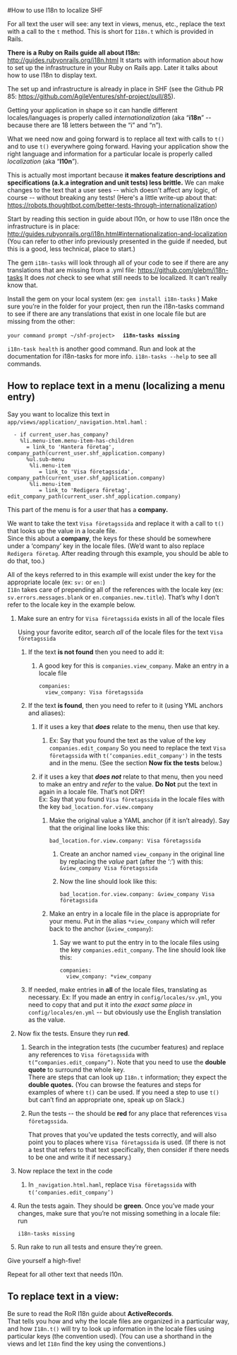 #How to use I18n to localize SHF

For all text the user will see: any text in views, menus, etc.,
replace the text  with a call to the `t` method.  This is short for `I18n.t` which is provided in Rails.

**There is a Ruby on Rails guide all about I18n:**  http://guides.rubyonrails.org/i18n.html
It starts with information about how to set up the infrastructure in your Ruby on Rails app.
Later it talks about how to use I18n to display text.  

The set up and infrastructure is already in place in SHF
(see the Github PR 85: https://github.com/AgileVentures/shf-project/pull/85).

Getting your application in shape so it can handle different locales/languages is properly called _internationalization_ (aka “**i18n**” -- because there are 18 letters between the “i” and “n”).

What we need now and going forward is to replace all text with calls to `t()` and to use `t()` everywhere going forward.
Having your application show the right language and information for a particular locale is properly called _localization_ (aka “**l10n**”).

This is actually most important because **it makes feature descriptions and specifications (a.k.a integration and unit tests) less brittle.**  We can make changes to the text that a user sees -- which doesn't affect any logic, of course -- without breaking any tests!  (Here's a little write-up about that:   https://robots.thoughtbot.com/better-tests-through-internationalization)

Start by reading this section in guide about l10n, or how to use I18n once the infrastructure is in place:
http://guides.rubyonrails.org/i18n.html#internationalization-and-localization
(You can refer to other info previously presented in the guide if needed, but this is a good, less technical, place to start.)

The gem `i18n-tasks` will look through all of your code  to see if there are any translations that are missing from a .yml file: https://github.com/glebm/i18n-tasks
  It does _not_ check to see what still needs to be localized.  It can’t really know that.

Install the gem on your local system (ex:  `gem install i18n-tasks` )
Make sure you’re in the folder for your project, then
run the i18n-tasks command to see if there are any translations that exist in one locale file but are missing from the other:

`your command prompt ~/shf-project>  ` **`i18n-tasks missing`**

`i18n-task health` is another good command.  Run and look at the documentation for i18n-tasks for more info. `i18n-tasks --help` to see all commands.


## How to replace text in a menu (localizing a menu entry)

Say you want to localize this text in `app/views/application/_navigation.html.haml` :
```
  - if current_user.has_company?
    %li.menu-item.menu-item-has-children
      = link_to 'Hantera företag', company_path(current_user.shf_application.company)
      %ul.sub-menu
       %li.menu-item
          = link_to 'Visa företagssida', company_path(current_user.shf_application.company)
       %li.menu-item
          = link_to 'Redigera företag', edit_company_path(current_user.shf_application.company) 
 ```

This part of the menu is for a _user_ that has a **company.**

We want to take the text `Visa företagssida` and replace it with a call to `t()` that looks up the value in a locale file.  
Since this about a **company**, the keys for these should be somewhere under a ‘company’ key in the locale files.
(We’d want to also replace `Redigera företag`.  After reading through this example, you should be able to do that, too.)

All of the keys referred to in this example will exist under the key for the appropriate locale (ex: `sv:` or `en:`)  
`I18n` takes care of prepending all of the references with the locale key (ex: `sv.errors.messages.blank` or `en.companies.new.title`). That’s why I don’t refer to the locale key in the example below.

1. Make sure an entry for `Visa företagssida` exists in all of the locale files

   Using your favorite editor, search _all_ of the locale files for the text `Visa företagssida`

   1. If the text **is not found** then you need to add it:
      1. A good key for this is `companies.view_company`.  Make an entry in a locale file

          ```
          companies:
            view_company: Visa företagssida
          ```

   2. If the text **is found**, then you need to refer to it (using YML anchors and aliases):
      1. If it uses a key that **_does_** relate to the menu, then use that key.
         1. Ex: Say that you found the text as the value of the key `companies.edit_company`
         So you need to replace the text `Visa företagssida` with `t(‘companies.edit_company')` in the tests and in the menu. (See the section **Now fix the tests** below.)
      2. if it uses a key that **_does not_** relate to that menu, then you need to make an entry
       and *refer* to the value. **Do Not** put the text in again in a locale file.  That’s not DRY!  
        Ex:  Say that you found `Visa företagssida` in the locale files with the key `bad_location.for.view.company`

         1. Make the original value a YAML anchor (if it isn’t already).  Say that the original line looks like this:          

             `bad_location.for.view.company: Visa företagssida `  
             1. Create an anchor named `view_company` in the original line by replacing the _value_ part (after the ‘:’) with this: `&view_company Visa företagssida`
             2. Now the line should look like this:

                `bad_location.for.view.company: &view_company Visa företagssida`
         4. Make an entry in a locale file in the place is appropriate for your menu.  Put in the alias `*view_company` which will refer back to the anchor (`&view_company`):
            1.  Say we want to put the entry in to the locale files using the key `companies.edit_company`.  The line should look like this:

                ```
                companies:
                  view_company: *view_company
                ```
    2. If needed, make entries in **all** of the locale files, translating as necessary.
    Ex: If you made an entry in `config/locales/sv.yml`, you need to copy that and put it into _the exact same place_ in `config/locales/en.yml` -- but obviously use the English translation as the value.

2. Now fix the tests.  Ensure they run **red**.
    1. Search in the integration tests (the cucumber features) and replace any references to `Visa företagssida` with `t(“companies.edit_company”)`.
     Note that you need to use the **double quote** to surround the whole key.  
     There are steps that can look up `I18n.t` information; they expect the **double quotes.**  (You can browse the features and steps for examples of where `t()` can be used. If you need a step to use `t()` but can’t find an appropriate one, speak up on Slack.)
    2. Run the tests -- the should be **red** for any place that references `Visa företagssida`.  

       That proves that you’ve updated the tests correctly, and will also point you to places where `Visa företagssida` is used.  (If there is not a test that refers to that text specifically, then consider if there needs to be one and write it if necessary.)
1. Now replace the text in the code
   1. In `_navigation.html.haml`, replace `Visa företagssida` with `t(‘companies.edit_company’)`
2. Run the tests again.  They should be **green**.
Once you’ve made your changes, make sure that you’re not missing something in a locale file: run

   `i18n-tasks missing`

  5. Run rake to run all tests and ensure they’re green.

Give yourself a high-five!

Repeat for all other text that needs l10n.

## To replace text in a view:  
Be sure to read the RoR I18n guide about **ActiveRecords**.  
That tells you how and why the locale files are organized in a particular way, and how `I18n.t()` will try to look up information in the locale files using particular keys (the convention used).
(You can use a shorthand in the views and let `I18n` find the key using the conventions.)
